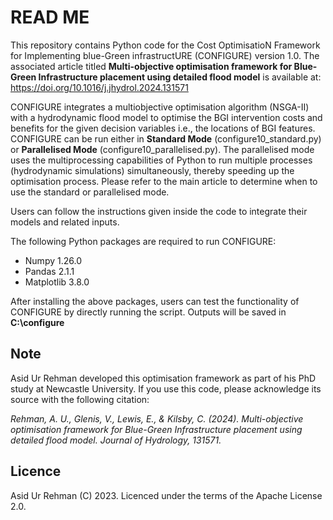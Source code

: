 # READ ME  
This repository contains Python code for the Cost OptimisatioN Framework for Implementing blue-Green infrastructURE (CONFIGURE) version 1.0. The associated article titled **Multi-objective optimisation framework for Blue-Green Infrastructure placement using detailed flood model** is available at: https://doi.org/10.1016/j.jhydrol.2024.131571


CONFIGURE integrates a multiobjective optimisation algorithm (NSGA-II) with a hydrodynamic flood model to optimise the BGI intervention costs and benefits for the given decision variables i.e., the locations of BGI features. 
CONFIGURE can be run either in **Standard Mode** (configure10_standard.py) or **Parallelised Mode** (configure10_parallelised.py). The parallelised mode uses the multiprocessing capabilities of Python to run multiple processes (hydrodynamic simulations) simultaneously, thereby speeding up the optimisation process. Please refer to the main article to determine when to use the standard or parallelised mode.


Users can follow the instructions given inside the code to integrate their models and related inputs. 

  The following Python packages are required to run CONFIGURE:
  - Numpy 1.26.0  
  - Pandas 2.1.1  
  - Matplotlib 3.8.0

  After installing the above packages, users can test the functionality of CONFIGURE by directly running the script. Outputs will be saved in **C:\configure**

  ## Note
  Asid Ur Rehman developed this optimisation framework as part of his PhD study at Newcastle University. If you use this code, please acknowledge its source with the following citation:

  *Rehman, A. U., Glenis, V., Lewis, E., & Kilsby, C. (2024). Multi-objective optimisation framework for Blue-Green Infrastructure placement using detailed flood model. Journal of Hydrology, 131571.*
  
  ## Licence  
Asid Ur Rehman (C) 2023. Licenced under the terms of the Apache License 2.0.
